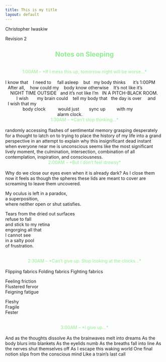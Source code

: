 ```yaml
---
title: This is my title
layout: default
---
```

Christopher Iwaskiw

Revision 2

<center style="color:lightgreen"><h2>Notes on Sleeping</h2></center>
<br/>
<center style="color:lightgreen">1:00AM – *If I mess this up, tomorrow night will be worse…*</center>
<br/>
I&nbsp;know&nbsp;that&nbsp;&nbsp;&nbsp;&nbsp;I&nbsp;need&nbsp;to&nbsp;&nbsp;&nbsp;&nbsp;&nbsp;fall&nbsp;asleep&nbsp;&nbsp;&nbsp;&nbsp;but&nbsp;&nbsp;&nbsp;my&nbsp;body&nbsp;thinks&nbsp;&nbsp;&nbsp;&nbsp;&nbsp;&nbsp;it’s&nbsp;1:00PM&nbsp;&nbsp;
&nbsp;&nbsp;After&nbsp;all,&nbsp;&nbsp;&nbsp;&nbsp;how&nbsp;could&nbsp;my&nbsp;&nbsp;&nbsp;&nbsp;body&nbsp;know&nbsp;otherwise&nbsp;&nbsp;&nbsp;&nbsp;It’s&nbsp;not&nbsp;like&nbsp;it’s&nbsp;&nbsp;
&nbsp;&nbsp;&nbsp;&nbsp;NIGHT&nbsp;TIME&nbsp;OUTSIDE&nbsp;&nbsp;&nbsp;and&nbsp;it’s&nbsp;not&nbsp;like&nbsp;I’m&nbsp;&nbsp;&nbsp;IN&nbsp;A&nbsp;PITCH-BLACK&nbsp;ROOM.&nbsp;&nbsp;
&nbsp;&nbsp;&nbsp;&nbsp;&nbsp;&nbsp;&nbsp;&nbsp;&nbsp;I&nbsp;wish&nbsp;&nbsp;&nbsp;&nbsp;&nbsp;&nbsp;&nbsp;my&nbsp;brain&nbsp;could&nbsp;&nbsp;&nbsp;&nbsp;tell&nbsp;my&nbsp;body&nbsp;that&nbsp;&nbsp;&nbsp;the&nbsp;day&nbsp;is&nbsp;over&nbsp;&nbsp;&nbsp;&nbsp;&nbsp;and&nbsp;&nbsp;
&nbsp;&nbsp;I&nbsp;wish&nbsp;that&nbsp;my&nbsp;&nbsp;
&nbsp;&nbsp;&nbsp;&nbsp;&nbsp;&nbsp;&nbsp;&nbsp;&nbsp;&nbsp;&nbsp;&nbsp;&nbsp;&nbsp;body&nbsp;clock&nbsp;&nbsp;&nbsp;&nbsp;&nbsp;&nbsp;&nbsp;&nbsp;&nbsp;&nbsp;would&nbsp;just&nbsp;&nbsp;&nbsp;&nbsp;&nbsp;&nbsp;&nbsp;&nbsp;sync&nbsp;up&nbsp;&nbsp;&nbsp;&nbsp;&nbsp;&nbsp;&nbsp;&nbsp;&nbsp;with&nbsp;my&nbsp;&nbsp;
&nbsp;&nbsp;&nbsp;&nbsp;&nbsp;&nbsp;&nbsp;&nbsp;&nbsp;&nbsp;&nbsp;&nbsp;&nbsp;&nbsp;&nbsp;&nbsp;&nbsp;&nbsp;&nbsp;&nbsp;&nbsp;&nbsp;&nbsp;&nbsp;&nbsp;&nbsp;&nbsp;&nbsp;&nbsp;&nbsp;&nbsp;&nbsp;&nbsp;&nbsp;&nbsp;&nbsp;&nbsp;&nbsp;&nbsp;&nbsp;&nbsp;&nbsp;alarm&nbsp;clock.
<br/>
<center style="color:lightgreen">1:30AM – *Can’t stop thinking…*</center>
<br/>
randomly accessing flashes of sentimental memory grasping desperately for a thought to latch on to trying to place the history of my life into a grand perspective in an attempt to explain why this insignificant dead instant when everyone near me is unconscious seems like the most significant lively moment, the culmination, intersection, combination of all contemplation, inspiration, and consciousness.
<br/>
<center style="color:lightgreen">2:00AM – *But I don’t feel drowsy*</center>
<br/>
Why do we close our eyes  
even when it is already dark?  
As I close them now it feels as though  
the spheres these lids are meant to cover  
are screaming  
to leave them uncovered.  

My oculus is left in a paradox,  
a superposition,  
where neither open or shut satisfies.  

Tears from the dried out surfaces  
refuse to fall  
and stick to my retina  
engorging all that  
I cannot see  
in a salty pool  
of frustration.  
<br/>
<center style="color:lightgreen">2:30AM – *Can’t give up. Stop looking at the clocks…*</center>
<br/>
Flipping fabrics  
Folding fabrics  
Fighting fabrics  

Feeling friction  
Flustered fervor  
Feigning fatigue  

Fleshy  
Fragile  
Fester  
<br/>
<center style="color:lightgreen">3:00AM – *I give up…*</center>
<br/>
And as the thoughts dissolve  
As the brainwaves melt into dreams  
As the body blurs into blankets  
As the eyelids numb  
As the breaths fall into line  
As the nerves shut themselves off  
As I escape this waking world  
One final notion slips from the conscious mind  
Like a train’s last call  
